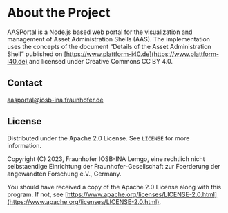 # About the Project

AASPortal is a Node.js based web portal for the visualization and management of Asset Administration Shells (AAS). The implementation uses the concepts of the document “Details of the Asset Administration Shell” published on [https://www.plattform-i40.de](https://www.plattform-i40.de) and licensed under Creative Commons CC BY 4.0.

## Contact

[aasportal@iosb-ina.fraunhofer.de](mailto:aasportal@iosb-ina.fraunhofer.de)

## License

Distributed under the Apache 2.0 License. See `LICENSE` for more information.

Copyright (C) 2023, Fraunhofer IOSB-INA Lemgo, eine rechtlich nicht selbstaendige Einrichtung der Fraunhofer-Gesellschaft zur Foerderung der angewandten Forschung e.V., Germany.

You should have received a copy of the Apache 2.0 License along with this program. If not, see [https://www.apache.org/licenses/LICENSE-2.0.html](https://www.apache.org/licenses/LICENSE-2.0.html).
